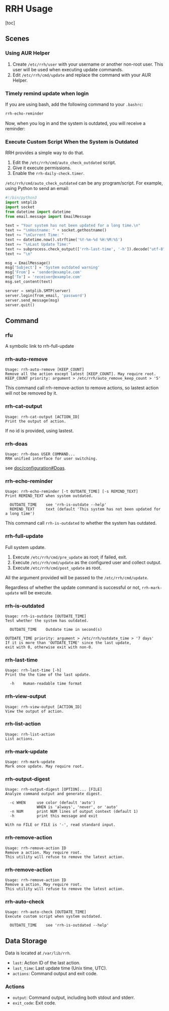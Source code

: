 # RRH Usage

[toc]

## **Scenes**

### Using AUR Helper

1. Create `/etc/rrh/user` with your username or another non-root user. This user will be used when executing update commands.
2. Edit `/etc/rrh/cmd/update` and replace the command with your AUR Helper.

### Timely remind update when login

If you are using bash, add the following command to your `.bashrc`:

```bash
rrh-echo-reminder
```

Now, when you log in and the system is outdated, you will receive a reminder:

### Execute Custom Script When the System is Outdated

RRH provides a simple way to do that.

1. Edit the `/etc/rrh/cmd/auto_check_outdated` script.
2. Give it execute permissions.
3. Enable the `rrh-daily-check.timer`.

`/etc/rrh/cmd/auto_check_outdated` can be any program/script. For example, using Python to send an email:

```python
#!/bin/python3
import smtplib
import socket
from datetime import datetime
from email.message import EmailMessage

text = "Your system has not been updated for a long time.\n"
text += "\nHostname: " + socket.gethostname()
text += "\nCurrent Time: "
text += datetime.now().strftime('%Y-%m-%d %H:%M:%S')
text += "\nLast Update Time:"
text += subprocess.check_output(['rrh-last-time', '-h']).decode("utf-8")
text += "\n"

msg = EmailMessage()
msg['Subject'] = 'System outdated warning'
msg['From'] = 'sender@example.com'
msg['To'] = 'receiver@example.com'
msg.set_content(text)

server = smtplib.SMTP(server)
server.login(from_email, 'password')
server.send_message(msg)
server.quit()
```

## Command

### rfu

A symbolic link to rrh-full-update

### rrh-auto-remove

```
Usage: rrh-auto-remove [KEEP_COUNT]
Remove all the action except latest [KEEP_COUNT]. May require root.
KEEP_COUNT priority: argument > /etc/rrh/auto_remove_keep_count > '5'
```

This command call rrh-remove-action to remove actions, so lastest action will not be removed by it.

### rrh-cat-output

```
Usage: rrh-cat-output [ACTION_ID]
Print the output of action.
```

If no id is provided, using lastest.

### rrh-doas

```
Usage: rrh-doas USER COMMAND...
RRH unified interface for user switching.
```

see [doc/configuration#Doas](https://github.com/Kodecable/rrh/blob/main/doc/configuration.md#Doas).

### rrh-echo-reminder

```
Usage: rrh-echo-reminder [-t OUTDATE_TIME] [-s REMIND_TEXT]
Print REMIND_TEXT when system outdated.

  OUTDATE_TIME    see 'rrh-is-outdate --help'
  REMIND_TEXT     text (default 'This system has not been updated for a long time')
```

This command call `rrh-is-outdated` to whether the system has outdated.

### rrh-full-update

Full system update.

1. Execute `/etc/rrh/cmd/pre_update` as root; if failed, exit.
2. Execute `/etc/rrh/cmd/update` as the configured user and collect output.
3. Execute `/etc/rrh/cmd/post_update` as root.

All the argument provided will be passed to the `/etc/rrh/cmd/update`.

Regardless of whether the update command is successful or not, `rrh-mark-update` will be execute.

### rrh-is-outdated

```
Usage: rrh-is-outdate [OUTDATE_TIME]
Test whether the system has outdated.

  OUTDATE_TIME    Outdate time in second(s)

OUTDATE_TIME priority: argument > /etc/rrh/outdate_time > '7 days'
If it is more than 'OUTDATE_TIME' since the last update,
exit with 0, otherwise exit with non-0.
```

### rrh-last-time

```
Usage: rrh-last-time [-h]
Print the the time of the last update.

  -h    Human-readable time format
```

### rrh-view-output

```
Usage: rrh-view-output [ACTION_ID]
View the output of action.
```

### rrh-list-action

```
Usage: rrh-list-action
List actions.
```

### rrh-mark-update

```
Usage: rrh-mark-update
Mark once update. May require root.
```

### rrh-output-digest

```
Usage: rrh-output-digest [OPTION]... [FILE]
Analyze command output and generate digest.

  -c WHEN     use color (default 'auto')
              WHEN is 'always', 'never', or 'auto'
  -n NUM      print NUM lines of output context (default 1)
  -h          print this message and exit

With no FILE or FILE is '-', read standard input.
```

### rrh-remove-action

```
Usage: rrh-remove-action ID
Remove a action. May require root.
This utility will refuse to remove the latest action.
```

### rrh-remove-action

```
Usage: rrh-remove-action ID
Remove a action. May require root.
This utility will refuse to remove the latest action.
```

### rrh-auto-check

```
Usage: rrh-auto-check [OUTDATE_TIME]
Execute custom script when system outdated.

  OUTDATE_TIME    see 'rrh-is-outdated --help'
```

## Data Storage

Data is located at `/var/lib/rrh`.

* `last`: Action ID of the last action.
* `last_time`: Last update time (Unix time, UTC).
* `actions`: Command output and exit code.

### Actions

* `output`: Command output, including both stdout and stderr.
* `exit_code`: Exit code.
